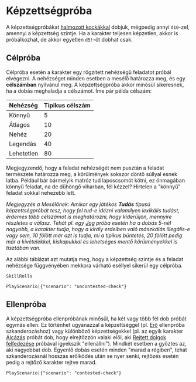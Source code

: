 # Képzettségpróba

A képzettségpróbákat [halmozott kockákkal](rule:exploding_dice) dobjuk, mégpedig annyi `d10`-zel, amennyi a képzettség szintje. Ha a karakter teljesen képzetlen, akkor is próbálkozhat, de akkor egyetlen `d5!`-öt dobhat csak.

## Célpróba

Célpróba esetén a karakter egy rögzített nehézségű feladatot próbál elvégezni. A nehézséget minden esetben a mesélő határozza meg, és egy **célszámban** nyilvánul meg. A képzettségpróba akkor minősül sikeresnek, ha a dobás meghaladja a célszámot. Íme pár példa célszám:

| Nehézség | Tipikus célszám |
| :- | :- |
| Könnyű | 5 |
| Átlagos | 10 |
| Nehéz | 20 |
| Legendás | 40 |
| Lehetetlen | 80 |

Megjegyzendő, hogy a feladat nehézségét nem pusztán a feladat természete határozza meg, a körülmények sokszor döntő súllyal esnek latba. Például bár bármelyik matróz tud laposcsomót kötni, ez önmagában könnyű feladat, na de dühöngő viharban, fél kézzel? Hirtelen a "könnyű" feladat sokkal nehezebb lett.

*Megjegyzés a Mesélőnek: Amikor egy játékos **Tudás** típusú képzettségpróbát tesz, hogy fel tud-e idézni valamilyen lexikális tudást, érdemes több célszámot is meghatározni, hogy kiderüljön, mennyire részletes a válasz. Tehát pl. egy [Jog](skill:law) próba esetén ha a dobás 5-nél nagyobb, a karakter tudja, hogy a király erdeiben való mászkálás illegális-e vagy sem, 10 fölött már azt is tudja, mi a tipikus büntetés, 20 fölött pedig már a kivételekkel, kiskapukkal és lehetséges mentő körülményekkel is tisztában van.* 

Az alábbi táblázat azt mutatja meg, hogy a képzettség szintje és a feladat nehézsége függvényében mekkora várható eséllyel sikerül egy célpróba.

`SkillRolls`

`PlayScenario|{"scenario": "uncontested-check"}`

## Ellenpróba

A képzettségpróba ellenpróbának minősül, ha két vagy több fél dob próbát egymás ellen. Ez történhet ugyanazzal a képzettséggel (pl. [Erő](skill:strength) ellenpróba szkanderozáshoz) vagy különböző képzettségekkel (pl. az egyik karakter [Álcázás](skill:camouflage) próbát dob, hogy elrejtőzzön valaki elől, aki [Rejtett dolgok felfedezése](skill:spot_hidden) próbával igyekszik "ellenállni"). Mindkét esetben a győztes az, aki nagyobbat dob. Egyenlő dobás esetén minden "marad a régiben", tehát szkanderozásnál hosszas erőlködés után se nyer senki, rejtőzés esetén pedig a rejtőző karakter rejtve marad.

`PlayScenario|{"scenario": "contested-check"}`
